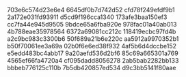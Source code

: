 703e6c574d23e6e4
6645df0b7d742d52
cfd78f249efdf9b1
2a172e031fd93911
d5cd9f196cca1340
173afe3baa150ef3
cc7fa44e945d9505
9bdce65a6fba920e
978fac01a40ab013
4b788eae35978564
6372a69081cc212c
118419ecbc97fd4b
a2c9bc983c3300b6
50f689a21b6e220c
aa5912a9970352b1
b50f70061ee3a69a
02b0f6e6ed38f932
4af5b6d4dccbe152
e5edd483bc4abb17
9a20aefd536d2bf6
85c69a665301a769
4565ef66fa4720a4
cf095dadd8056278
2ab5bab2282bb133
bbbeb776125c110b
7b5db420857ed534
d9c3bb5141f80aae
